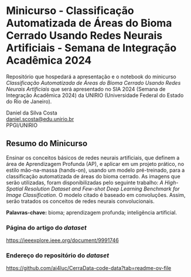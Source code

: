 # Minicurso - Classificação Automatizada de Áreas do Bioma Cerrado Usando Redes Neurais Artificiais - Semana de Integração Acadêmica 2024

Repositório que hospedará a apresentação e o notebook do minicurso *Classificação Automatizada de Áreas do Bioma Cerrado Usando Redes Neurais Artificiais* que será apresentado no SIA 2024 (Semana de Integração Acadêmica 2024) da UNIRIO (Universidade Federal do Estado do Rio de Janeiro).

Daniel da Silva Costa
</br>
daniel.scosta@edu.unirio.br
</br>
PPGI/UNIRIO

</hr>

## Resumo do Minicurso

Ensinar os conceitos básicos de redes neurais artificiais, que definem a área de Aprendizagem Profunda (AP), e aplicar em um projeto prático, no estilo mão-na-massa (hands-on), usando um modelo pré-treinado, para a classificação automatizada de áreas do bioma cerrado. As imagens que serão utilizadas, foram disponibilizadas pelo seguinte trabalho: *A High-Spatial Resolution Dataset and Few-shot Deep Learning Benchmark for Image Classification*. O modelo citado é baseado em convoluções. Assim, serão tratados os conceitos de redes neurais convolucionais.

**Palavras-chave:** bioma; aprendizagem profunda; inteligência artificial.

### Página do artigo do *dataset*

https://ieeexplore.ieee.org/document/9991746

### Endereço do repositório do *dataset*

https://github.com/ai4luc/CerraData-code-data?tab=readme-ov-file
